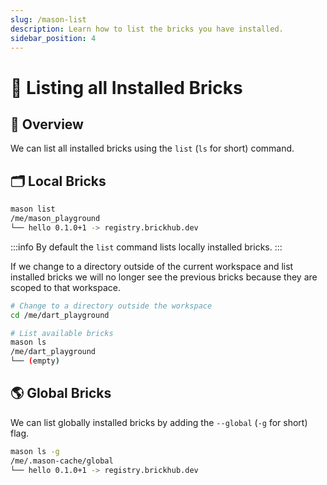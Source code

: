 ```yaml
---
slug: /mason-list
description: Learn how to list the bricks you have installed.
sidebar_position: 4
---
```


# 📝 Listing all Installed Bricks

## 🚀 Overview

We can list all installed bricks using the `list` (`ls` for short) command.

## 🗂 Local Bricks

```bash
mason list
/me/mason_playground
└── hello 0.1.0+1 -> registry.brickhub.dev
```

:::info
By default the `list` command lists locally installed bricks.
:::

If we change to a directory outside of the current workspace and list installed bricks we will no longer see the previous bricks because they are scoped to that workspace.

```bash
# Change to a directory outside the workspace
cd /me/dart_playground

# List available bricks
mason ls
/me/dart_playground
└── (empty)
```

## 🌎 Global Bricks

We can list globally installed bricks by adding the `--global` (`-g` for short) flag.

```bash
mason ls -g
/me/.mason-cache/global
└── hello 0.1.0+1 -> registry.brickhub.dev
```
